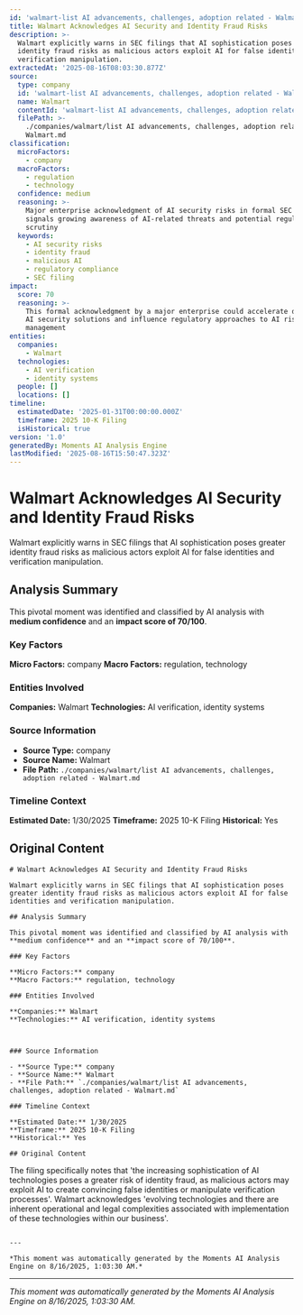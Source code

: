 ```yaml
---
id: 'walmart-list AI advancements, challenges, adoption related - Walmart-moment-4'
title: Walmart Acknowledges AI Security and Identity Fraud Risks
description: >-
  Walmart explicitly warns in SEC filings that AI sophistication poses greater
  identity fraud risks as malicious actors exploit AI for false identities and
  verification manipulation.
extractedAt: '2025-08-16T08:03:30.877Z'
source:
  type: company
  id: 'walmart-list AI advancements, challenges, adoption related - Walmart'
  name: Walmart
  contentId: 'walmart-list AI advancements, challenges, adoption related - Walmart'
  filePath: >-
    ./companies/walmart/list AI advancements, challenges, adoption related -
    Walmart.md
classification:
  microFactors:
    - company
  macroFactors:
    - regulation
    - technology
  confidence: medium
  reasoning: >-
    Major enterprise acknowledgment of AI security risks in formal SEC filings
    signals growing awareness of AI-related threats and potential regulatory
    scrutiny
  keywords:
    - AI security risks
    - identity fraud
    - malicious AI
    - regulatory compliance
    - SEC filing
impact:
  score: 70
  reasoning: >-
    This formal acknowledgment by a major enterprise could accelerate demand for
    AI security solutions and influence regulatory approaches to AI risk
    management
entities:
  companies:
    - Walmart
  technologies:
    - AI verification
    - identity systems
  people: []
  locations: []
timeline:
  estimatedDate: '2025-01-31T00:00:00.000Z'
  timeframe: 2025 10-K Filing
  isHistorical: true
version: '1.0'
generatedBy: Moments AI Analysis Engine
lastModified: '2025-08-16T15:50:47.323Z'
---
```

# Walmart Acknowledges AI Security and Identity Fraud Risks

Walmart explicitly warns in SEC filings that AI sophistication poses greater identity fraud risks as malicious actors exploit AI for false identities and verification manipulation.

## Analysis Summary

This pivotal moment was identified and classified by AI analysis with **medium confidence** and an **impact score of 70/100**.

### Key Factors

**Micro Factors:** company
**Macro Factors:** regulation, technology

### Entities Involved

**Companies:** Walmart
**Technologies:** AI verification, identity systems



### Source Information

- **Source Type:** company
- **Source Name:** Walmart
- **File Path:** `./companies/walmart/list AI advancements, challenges, adoption related - Walmart.md`

### Timeline Context

**Estimated Date:** 1/30/2025
**Timeframe:** 2025 10-K Filing
**Historical:** Yes

## Original Content

```
# Walmart Acknowledges AI Security and Identity Fraud Risks

Walmart explicitly warns in SEC filings that AI sophistication poses greater identity fraud risks as malicious actors exploit AI for false identities and verification manipulation.

## Analysis Summary

This pivotal moment was identified and classified by AI analysis with **medium confidence** and an **impact score of 70/100**.

### Key Factors

**Micro Factors:** company
**Macro Factors:** regulation, technology

### Entities Involved

**Companies:** Walmart
**Technologies:** AI verification, identity systems



### Source Information

- **Source Type:** company
- **Source Name:** Walmart
- **File Path:** `./companies/walmart/list AI advancements, challenges, adoption related - Walmart.md`

### Timeline Context

**Estimated Date:** 1/30/2025
**Timeframe:** 2025 10-K Filing
**Historical:** Yes

## Original Content

```
The filing specifically notes that 'the increasing sophistication of AI technologies poses a greater risk of identity fraud, as malicious actors may exploit AI to create convincing false identities or manipulate verification processes'. Walmart acknowledges 'evolving technologies and there are inherent operational and legal complexities associated with implementation of these technologies within our business'.
```

---

*This moment was automatically generated by the Moments AI Analysis Engine on 8/16/2025, 1:03:30 AM.*

```

---

*This moment was automatically generated by the Moments AI Analysis Engine on 8/16/2025, 1:03:30 AM.*
